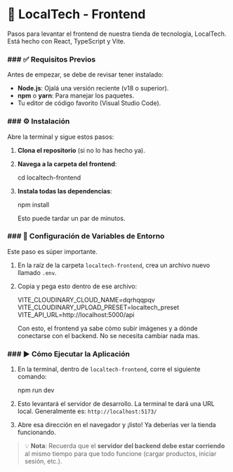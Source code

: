 # 🚀 LocalTech - Frontend

Pasos para levantar el frontend de nuestra tienda de tecnología, LocalTech. Está hecho con React,
TypeScript y Vite.


### ### ✅ Requisitos Previos

Antes de empezar, se debe de revisar tener instalado:

* **Node.js**: Ojalá una versión reciente (v18 o superior).
* **npm** o **yarn**: Para manejar los paquetes.
* Tu editor de código favorito (Visual Studio Code).


### ### ⚙️ Instalación

 Abre la terminal y sigue estos pasos:

1.  **Clona el repositorio** (si no lo has hecho ya).
2.  **Navega a la carpeta del frontend**:
   
    cd localtech-frontend
    
3.  **Instala todas las dependencias**:
 
    npm install
    
    Esto puede tardar un par de minutos.

### ### 🔑 Configuración de Variables de Entorno

Este paso es súper importante.

1.  En la raíz de la carpeta `localtech-frontend`, crea un archivo nuevo llamado `.env`.
2.  Copia y pega esto dentro de ese archivo:

   
    VITE_CLOUDINARY_CLOUD_NAME=dqrhqqpqv
    VITE_CLOUDINARY_UPLOAD_PRESET=localtech_preset
    VITE_API_URL=http://localhost:5000/api
    

    Con esto, el frontend ya sabe cómo subir imágenes y a dónde conectarse con el backend. No se necesita cambiar nada mas.


### ### ▶️ Cómo Ejecutar la Aplicación

1.  En la terminal, dentro de `localtech-frontend`, corre el siguiente comando:
  
    npm run dev
   
2.  Esto levantará el servidor de desarrollo. La terminal te dará una URL local. Generalmente es:
    `http://localhost:5173/`
3.  Abre esa dirección en el navegador y ¡listo! Ya deberías ver la tienda funcionando.

> 💡 **Nota**: Recuerda que el **servidor del backend debe estar corriendo** al mismo tiempo para que todo funcione (cargar productos, iniciar sesión, etc.).
